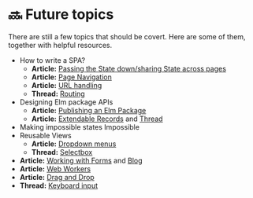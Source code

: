 # 🔜 Future topics

There are still a few topics that should be covert. Here are some of them, together with helpful resources.

* How to write a SPA?
  * **Article:** [Passing the State down/sharing State across pages](https://www.curry-software.com/en/blog/elm_shared_state/)
  * **Article:** [Page Navigation](https://medium.com/elm-shorts/more-on-spa-navigation-in-elm-31a066c6b9ae)
  * **Article:** [URL handling](https://korban.net/posts/elm/2018-10-12-elm-guide-missing-part-url-handling-browser.application/)
  * **Thread:** [Routing](https://www.reddit.com/r/elm/comments/b4ao63/trouble_with_extracting_parsing_url_fragment/)
* Designing Elm package APIs
  * **Article:** [Publishing an Elm Package](https://medium.com/@Max_Goldstein/how-to-publish-an-elm-package-3053b771e545)
  * **Article:** [Extendable Records](https://medium.com/@ckoster22/advanced-types-in-elm-extensible-records-67e9d804030d) and [Thread](https://discourse.elm-lang.org/t/moving-from-similar-to-same/2527/7)
* Making impossible states Impossible
* Reusable Views
  * **Article:** [Dropdown menus](https://medium.com/elm-shorts/a-reusable-dropdown-in-elm-part-1-d7ac2d106f13)
  * **Thread:** [Selectbox](https://www.reddit.com/r/elm/comments/azqtk4/select_box_in_elm/)
* **Article:** [Working with Forms](https://medium.com/@l.mugnaini/forms-in-elm-validation-tutorial-and-examples-2339830055da) and [Blog](https://korban.net/posts/elm/2018-11-27-build-complex-forms-validation-elm/)
* **Article:** [Web Workers](https://medium.com/@nithstong/elm-with-web-workers-1c2c3d55f939)
* **Article:** [Drag and Drop](https://medium.com/elm-shorts/elm-drag-and-drop-game-630205556d2)
* **Thread:** [Keyboard input](https://www.reddit.com/r/elm/comments/bkxr92/difficulty_with_preventing_default_on_key_down/)

